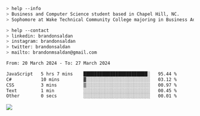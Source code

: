 ````bash
> help --info
> Business and Computer Science student based in Chapel Hill, NC.
> Sophomore at Wake Technical Community College majoring in Business Administration.
````

````bash
> help --contact
> linkedin: brandonsaldan
> instagram: brandonsaldan
> twitter: brandonsaldan
> mailto: brandonmsaldan@gmail.com
````

<!--START_SECTION:waka-->

```txt
From: 20 March 2024 - To: 27 March 2024

JavaScript   5 hrs 7 mins    ████████████████████████░   95.44 %
C#           10 mins         ▓░░░░░░░░░░░░░░░░░░░░░░░░   03.12 %
CSS          3 mins          ▒░░░░░░░░░░░░░░░░░░░░░░░░   00.97 %
Text         1 min           ░░░░░░░░░░░░░░░░░░░░░░░░░   00.45 %
Other        0 secs          ░░░░░░░░░░░░░░░░░░░░░░░░░   00.01 %
```

<!--END_SECTION:waka-->

![](https://komarev.com/ghpvc/?username=brandonsaldan&color=6A8AFF)
